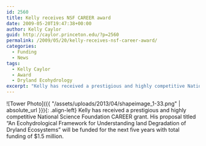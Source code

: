 ```yaml
---
id: 2560
title: Kelly receives NSF CAREER award
date: 2009-05-20T19:47:38+00:00
author: Kelly Caylor
guid: http://caylor.princeton.edu/?p=2560
permalink: /2009/05/20/kelly-receives-nsf-career-award/
categories:
  - Funding
  - News
tags:
  - Kelly Caylor
  - Award
  - Dryland Ecohydrology
excerpt: "Kelly has received a prestigious and highly competitive National Science Foundation CAREER grant."
---
```

![Tower Photo]({{ "/assets/uploads/2013/04/shapeimage_1-33.png" | absolute_url }}){: .align-left} Kelly has received a prestigious and highly competitive National Science Foundation CAREER grant. His proposal titled &#8220;An Ecohydrological Framework for Understanding land Degradation of Dryland Ecosystems&#8221; will be funded for the next five years with total funding of $1.5 million.